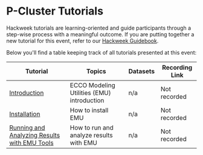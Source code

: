 # P-Cluster Tutorials 

Hackweek tutorials are learning-oriented and guide participants through a step-wise process with a meaningful outcome. If you are putting together a new tutorial for this event, refer to our [Hackweek Guidebook](https://guidebook.hackweek.io/training/tutorials/index.html).

Below you'll find a table keeping track of all tutorials presented at this event:

| Tutorial | Topics | Datasets |  Recording Link |
| -  | - | - |  - |
| [Introduction](./EMU/EMU_Intro.ipynb) | ECCO Modeling Utilities (EMU) introduction | n/a |  Not recorded |
| [Installation](./EMU/EMU_Installation.ipynb) | How to install EMU | n/a |  Not recorded |
| [Running and Analyzing Results with EMU Tools](./EMU/EMU_run_and_analyze.ipynb) | How to run and analyze results with EMU | n/a |  Not recorded |
